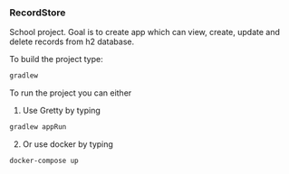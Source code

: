 ### RecordStore

School project. Goal is to create app which can view, create, update and delete
records from h2 database.

To build the project type:
````bash
gradlew
````

To run the project you can either
1. Use Gretty by typing
````bash
gradlew appRun
````
 
2. Or use docker by typing
````bash
docker-compose up
````

